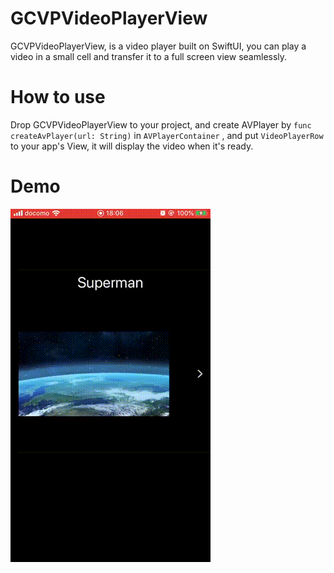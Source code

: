 # GCVPVideoPlayerView
GCVPVideoPlayerView, is a video player built on SwiftUI, you can play a video in a small cell and transfer it to a full screen view seamlessly.

# How to use
Drop GCVPVideoPlayerView to your project, and create AVPlayer by `func createAvPlayer(url: String)` in `AVPlayerContainer` ,
and put `VideoPlayerRow` to your app's View, it will display the video when it's ready.

# Demo  
![](demoSwiftUI.gif)
